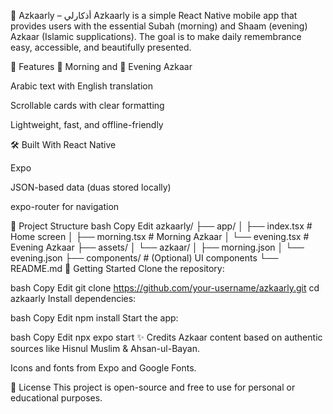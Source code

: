 🕌 Azkaarly – أذكارلي
Azkaarly is a simple React Native mobile app that provides users with the essential Subah (morning) and Shaam (evening) Azkaar (Islamic supplications). The goal is to make daily remembrance easy, accessible, and beautifully presented.

📱 Features
🌅 Morning and 🌇 Evening Azkaar

Arabic text with English translation

Scrollable cards with clear formatting

Lightweight, fast, and offline-friendly

🛠 Built With
React Native

Expo

JSON-based data (duas stored locally)

expo-router for navigation

📁 Project Structure
bash
Copy
Edit
azkaarly/
├── app/
│   ├── index.tsx         # Home screen
│   ├── morning.tsx       # Morning Azkaar
│   └── evening.tsx       # Evening Azkaar
├── assets/
│   └── azkaar/
│       ├── morning.json
│       └── evening.json
├── components/           # (Optional) UI components
└── README.md
🚀 Getting Started
Clone the repository:

bash
Copy
Edit
git clone https://github.com/your-username/azkaarly.git
cd azkaarly
Install dependencies:

bash
Copy
Edit
npm install
Start the app:

bash
Copy
Edit
npx expo start
✨ Credits
Azkaar content based on authentic sources like Hisnul Muslim & Ahsan-ul-Bayan.

Icons and fonts from Expo and Google Fonts.

📜 License
This project is open-source and free to use for personal or educational purposes.
